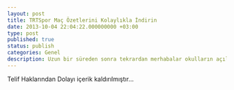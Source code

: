 ```yaml
---
layout: post
title: TRTSpor Maç Özetlerini Kolaylıkla İndirin
date: 2013-10-04 22:04:22.000000000 +03:00
type: post
published: true
status: publish
categories: Genel
description: Uzun bir süreden sonra tekrardan merhabalar okulların açılması ile vakit bulamadığımdan dolayı günlük makale yayınlayamıyorum. Ancak yazmışken
---
```

Telif Haklarından Dolayı içerik kaldırılmıştır…
